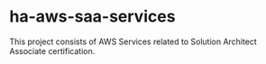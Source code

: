 # ha-aws-saa-services
This project consists of AWS Services related to Solution Architect Associate certification.
